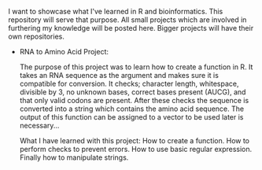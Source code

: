 I want to showcase what I've learned in R and bioinformatics. This repository will serve that purpose. All small projects which are involved in furthering my knowledge will be posted here. Bigger projects will have their own repositories.

- RNA to Amino Acid Project:

  The purpose of this project was to learn how to create a function in R. It takes an RNA sequence as the argument and makes sure it is compatible for conversion. It checks; character length, whitespace, divisible by 3, no unknown bases, correct bases present (AUCG), and that only valid codons are present. After these checks the sequence is converted into a string which contains the amino acid sequence. The output of this function can be assigned to a vector to be used later is necessary...

  What I have learned with this project: How to create a function. How to perform checks to prevent errors. How to use basic regular expression. Finally how to manipulate strings.
